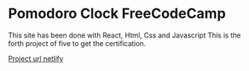 # Pomodoro Clock FreeCodeCamp

This site has been done with React, Html, Css and Javascript
This is the forth project of five to get the certification.

[Project url netlify](https://main--05-react-pomodoro-clock.netlify.app/)
